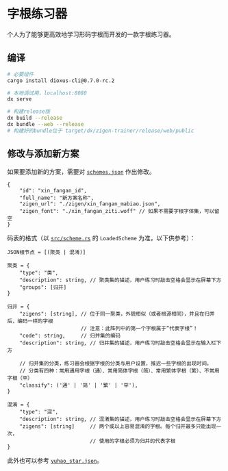 # 字根练习器

个人为了能够更高效地学习形码字根而开发的一款字根练习器。

## 编译

```bash
# 必要组件
cargo install dioxus-cli@0.7.0-rc.2

# 本地调试用，localhost:8080
dx serve

# 构建release版
dx build --release
dx bundle --web --release
# 构建好的bundle位于 target/dx/zigen-trainer/release/web/public
```

## 修改与添加新方案

如果要添加新的方案，需要对 [`schemes.json`](./assets/trainer/schemes.json) 作出修改。

```json5
{
    "id": "xin_fangan_id",
    "full_name": "新方案名称",
    "zigen_url": "./zigen/xin_fangan_mabiao.json",
    "zigen_font": "./xin_fangan_ziti.woff" // 如果不需要字根字体集，可以留空
}
```

码表的格式（以 [`src/scheme.rs`](./src/scheme.rs) 的 `LoadedScheme` 为准，以下供参考）：

```
JSON根节点 = [(聚类 | 混淆)]

聚类 = {
    "type": "类",
    "description": string, // 聚类集的描述，用户练习时敲击空格会显示在屏幕下方
    "groups": [归并]
}

归并 = {
    "zigens": [string], // 位于同一聚类，外貌相似（或者根源相同），并且在归并后，编码一样的字根
                        // 注意：此阵列中的第一个字根属于“代表字根”！
    "code": string,     // 归并集的编码
    "description": string, // 归并集的描述，用户练习时敲击空格会显示在输入栏下方
    
    // 归并集的分类，练习器会根据字根的分类与用户设置，推迟一些字根的出现时间。
    // 分类有四种：常用通用字根（通）、常用简体字根（简）、常用繁体字根（繁）、不常用字根（罕）
    "classify": ('通' | '简' | '繁' | '罕'),
}

混淆 = {
    "type": "混",
    "description": string, // 混淆集的描述，用户练习时敲击空格会显示在屏幕下方
    "zigens": [string]     // 两个或以上容易混淆的字根。每个归并最多只能出现一次，
                           // 使用的字根必须为归并的代表字根
}
```

此外也可以参考 [`yuhao_star.json`](./assets/trainer/zigen/yuhao_star.json)。
